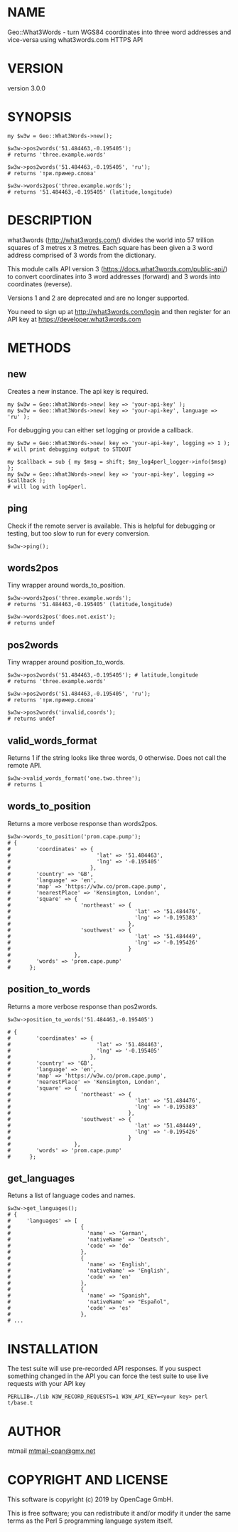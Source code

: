 # NAME

Geo::What3Words - turn WGS84 coordinates into three word addresses and vice-versa using what3words.com HTTPS API

# VERSION

version 3.0.0

# SYNOPSIS

    my $w3w = Geo::What3Words->new();

    $w3w->pos2words('51.484463,-0.195405');
    # returns 'three.example.words'

    $w3w->pos2words('51.484463,-0.195405', 'ru');
    # returns 'три.пример.слова'

    $w3w->words2pos('three.example.words');
    # returns '51.484463,-0.195405' (latitude,longitude)

# DESCRIPTION

what3words (http://what3words.com/) divides the world into 57 trillion squares
of 3 metres x 3 metres. Each square has been given a 3 word address comprised
of 3 words from the dictionary.

This module calls API version 3 (https://docs.what3words.com/public-api/) 
to convert coordinates into 3 word addresses (forward) and 3 
words into coordinates (reverse).

Versions 1 and 2 are deprecated and are no longer supported.

You need to sign up at http://what3words.com/login and then register for 
an API key at https://developer.what3words.com

# METHODS

## new

Creates a new instance. The api key is required.

    my $w3w = Geo::What3Words->new( key => 'your-api-key' );
    my $w3w = Geo::What3Words->new( key => 'your-api-key', language => 'ru' );

For debugging you can either set logging or provide a callback.

    my $w3w = Geo::What3Words->new( key => 'your-api-key', logging => 1 );
    # will print debugging output to STDOUT

    my $callback = sub { my $msg = shift; $my_log4perl_logger->info($msg) };
    my $w3w = Geo::What3Words->new( key => 'your-api-key', logging => $callback );
    # will log with log4perl.

## ping

Check if the remote server is available. This is helpful for debugging or
testing, but too slow to run for every conversion.

    $w3w->ping();

## words2pos

Tiny wrapper around words\_to\_position.

    $w3w->words2pos('three.example.words');
    # returns '51.484463,-0.195405' (latitude,longitude)

    $w3w->words2pos('does.not.exist');
    # returns undef

## pos2words

Tiny wrapper around position\_to\_words.

    $w3w->pos2words('51.484463,-0.195405'); # latitude,longitude
    # returns 'three.example.words'

    $w3w->pos2words('51.484463,-0.195405', 'ru');
    # returns 'три.пример.слова'

    $w3w->pos2words('invalid,coords');
    # returns undef

## valid\_words\_format

Returns 1 if the string looks like three words, 0 otherwise. Does
not call the remote API.

    $w3w->valid_words_format('one.two.three');
    # returns 1

## words\_to\_position

Returns a more verbose response than words2pos.

    $w3w->words_to_position('prom.cape.pump');
    # {
    #        'coordinates' => {
    #                           'lat' => '51.484463',
    #                           'lng' => '-0.195405'
    #                         },
    #        'country' => 'GB',
    #        'language' => 'en',
    #        'map' => 'https://w3w.co/prom.cape.pump',
    #        'nearestPlace' => 'Kensington, London',
    #        'square' => {
    #                      'northeast' => {
    #                                       'lat' => '51.484476',
    #                                       'lng' => '-0.195383'
    #                                     },
    #                      'southwest' => {
    #                                       'lat' => '51.484449',
    #                                       'lng' => '-0.195426'
    #                                     }
    #                    },
    #        'words' => 'prom.cape.pump'
    #      };

## position\_to\_words

Returns a more verbose response than pos2words.

    $w3w->position_to_words('51.484463,-0.195405')

    # {
    #        'coordinates' => {
    #                           'lat' => '51.484463',
    #                           'lng' => '-0.195405'
    #                         },
    #        'country' => 'GB',
    #        'language' => 'en',
    #        'map' => 'https://w3w.co/prom.cape.pump',
    #        'nearestPlace' => 'Kensington, London',
    #        'square' => {
    #                      'northeast' => {
    #                                       'lat' => '51.484476',
    #                                       'lng' => '-0.195383'
    #                                     },
    #                      'southwest' => {
    #                                       'lat' => '51.484449',
    #                                       'lng' => '-0.195426'
    #                                     }
    #                    },
    #        'words' => 'prom.cape.pump'
    #      };

## get\_languages

Retuns a list of language codes and names.

    $w3w->get_languages();
    # {
    #     'languages' => [
    #                      {
    #                        'name' => 'German',
    #                        'nativeName' => 'Deutsch',
    #                        'code' => 'de'
    #                      },
    #                      {
    #                        'name' => 'English',
    #                        'nativeName' => 'English',
    #                        'code' => 'en'
    #                      },
    #                      {
    #                        'name' => "Spanish",
    #                        'nativeName' => "Español",
    #                        'code' => 'es'
    #                      },
    # ...

# INSTALLATION

The test suite will use pre-recorded API responses. If you suspect something
changed in the API you can force the test suite to use live requests with
your API key

    PERLLIB=./lib W3W_RECORD_REQUESTS=1 W3W_API_KEY=<your key> perl t/base.t

# AUTHOR

mtmail <mtmail-cpan@gmx.net>

# COPYRIGHT AND LICENSE

This software is copyright (c) 2019 by OpenCage GmbH.

This is free software; you can redistribute it and/or modify it under
the same terms as the Perl 5 programming language system itself.
